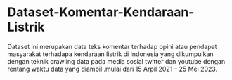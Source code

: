 # Dataset-Komentar-Kendaraan-Listrik
Dataset ini merupakan data teks komentar terhadap opini atau pendapat masyarakat terhadapa kendaraan listrik di Indonesia yang dikumpulkan dengan teknik crawling data pada media sosial twitter dan youtube dengan rentang waktu data yang diambil .mulai dari 15 Arpil 2021 – 25 Mei 2023.
